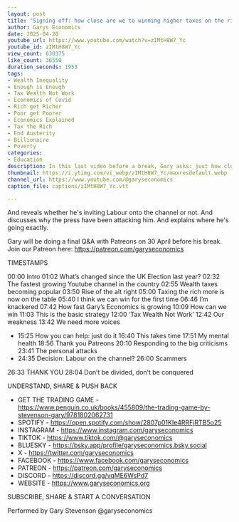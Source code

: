 ```yaml
---
layout: post
title: "Signing off: how close are we to winning higher taxes on the rich?"
author: Garys Economics
date: 2025-04-20
youtube_url: https://www.youtube.com/watch?v=zIMtH8W7_Yc
youtube_id: zIMtH8W7_Yc
view_count: 630375
like_count: 36550
duration_seconds: 1953
tags:
- Wealth Inequality
- Enough is Enough
- Tax Wealth Not Work
- Economics of Covid
- Rich get Richer
- Poor get Poorer
- Economics Explained
- Tax the Rich
- End Austerity
- Billionaire
- Poverty
categories:
- Education
description: In this last video before a break, Gary asks: just how close we are to convincing the government to tax the rich more?
thumbnail: https://i.ytimg.com/vi_webp/zIMtH8W7_Yc/maxresdefault.webp
channel_url: https://www.youtube.com/@garyseconomics
caption_file: captions/zIMtH8W7_Yc.vtt

---
```


And reveals whether he's inviting Labour onto the channel or not. And discusses why the press have been attacking him. And explains where he's going exactly.

Gary will be doing a final Q&A with Patreons on 30 April before his break. Join our Patreon here: https://patreon.com/garyseconomics 

TIMESTAMPS

00:00 Intro
01:02 What’s changed since the UK Election last year?
02:32 The fastest growing Youtube channel in the country
02:55 Wealth taxes becoming popular
03:50 Rise of the alt right
05:00 Taxing the rich more is now on the table
05:40 I think we can win for the first time
06:46 I’m knackered
07:42 How fast Gary’s Economics is growing
10:09 How can we win
11:03 This is the basic strategy
12:00 ‘Tax Wealth Not Work’
12:42 Our weakness
13:42 We need more voices
- 15:25 How you can help: just do it
16:40 This takes time
17:51 My mental health
18:56 Thank you Patreons
20:10 Responding to the big criticisms 
23:41 The personal attacks
- 24:35 Decision: Labour on the channel?
26:00 Scammers

26:33 THANK YOU
28:04 Don’t be divided, don’t be conquered

UNDERSTAND, SHARE & PUSH BACK

- GET THE TRADING GAME - https://www.penguin.co.uk/books/455809/the-trading-game-by-stevenson-gary/9781802062731
- SPOTIFY - https://open.spotify.com/show/2807p01KIe4RRFjRTB5o25
- INSTAGRAM  - https://www.instagram.com/garyseconomics
- TIKTOK - https://www.tiktok.com/@garyseconomics
- BLUESKY - https://bsky.app/profile/garyseconomics.bsky.social
- X - https://twitter.com/garyseconomics
- FACEBOOK - https://www.facebook.com/garyseconomics
- PATREON - https://patreon.com/garyseconomics
- DISCORD - https://discord.gg/vqME6WsPd7
- WEBSITE - https://www.garyseconomics.org

SUBSCRIBE, SHARE & START A CONVERSATION

Performed by Gary Stevenson
@garyseconomics
